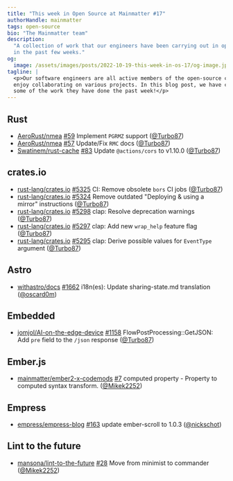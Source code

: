 ```yaml
---
title: "This week in Open Source at Mainmatter #17"
authorHandle: mainmatter
tags: open-source
bio: "The Mainmatter team"
description:
  "A collection of work that our engineers have been carrying out in open-source
  in the past few weeks."
og:
  image: /assets/images/posts/2022-10-19-this-week-in-os-17/og-image.jpg
tagline: |
  <p>Our software engineers are all active members of the open-source community and
  enjoy collaborating on various projects. In this blog post, we have collected
  some of the work they have done the past week!</p>
---
```


## Rust

- [AeroRust/nmea] [#59](https://github.com/AeroRust/nmea/pull/59) Implement
  `PGRMZ` support ([@Turbo87])
- [AeroRust/nmea] [#57](https://github.com/AeroRust/nmea/pull/57) Update/Fix
  `RMC` docs ([@Turbo87])
- [Swatinem/rust-cache] [#83](https://github.com/Swatinem/rust-cache/pull/83)
  Update `@actions/cors` to v1.10.0 ([@Turbo87])

## crates.io

- [rust-lang/crates.io]
  [#5325](https://github.com/rust-lang/crates.io/pull/5325) CI: Remove obsolete
  `bors` CI jobs ([@Turbo87])
- [rust-lang/crates.io]
  [#5324](https://github.com/rust-lang/crates.io/pull/5324) Remove outdated
  "Deploying & using a mirror" instructions ([@Turbo87])
- [rust-lang/crates.io]
  [#5298](https://github.com/rust-lang/crates.io/pull/5298) clap: Resolve
  deprecation warnings ([@Turbo87])
- [rust-lang/crates.io]
  [#5297](https://github.com/rust-lang/crates.io/pull/5297) clap: Add new
  `wrap_help` feature flag ([@Turbo87])
- [rust-lang/crates.io]
  [#5295](https://github.com/rust-lang/crates.io/pull/5295) clap: Derive
  possible values for `EventType` argument ([@Turbo87])

## Astro

- [withastro/docs] [#1662](https://github.com/withastro/docs/pull/1662)
  i18n(es): Update sharing-state.md translation ([@oscard0m])

## Embedded

- [jomjol/AI-on-the-edge-device]
  [#1158](https://github.com/jomjol/AI-on-the-edge-device/pull/1158)
  FlowPostProcessing::GetJSON: Add `pre` field to the `/json` response
  ([@Turbo87])

## Ember.js

- [mainmatter/ember2-x-codemods]
  [#7](https://github.com/mainmatter/ember2-x-codemods/pull/7) computed
  property - Property to computed syntax transform. ([@Mikek2252])

## Empress

- [empress/empress-blog]
  [#163](https://github.com/empress/empress-blog/pull/163) update ember-scroll
  to 1.0.3 ([@nickschot])

## Lint to the future

- [mansona/lint-to-the-future]
  [#28](https://github.com/mansona/lint-to-the-future/pull/28) Move from
  minimist to commander ([@Mikek2252])

[@mikek2252]: https://github.com/Mikek2252
[@turbo87]: https://github.com/Turbo87
[@inesilva]: https://github.com/inesilva
[@marcoow]: https://github.com/marcoow
[@nickschot]: https://github.com/nickschot
[@oscard0m]: https://github.com/oscard0m
[aerorust/nmea]: https://github.com/AeroRust/nmea
[swatinem/rust-cache]: https://github.com/Swatinem/rust-cache
[empress/empress-blog]: https://github.com/empress/empress-blog
[jomjol/ai-on-the-edge-device]: https://github.com/jomjol/AI-on-the-edge-device
[mainmatter/ember2-x-codemods]: https://github.com/mainmatter/ember2-x-codemods
[mansona/lint-to-the-future]: https://github.com/mansona/lint-to-the-future
[rust-lang/crates.io]: https://github.com/rust-lang/crates.io
[withastro/docs]: https://github.com/withastro/docs
